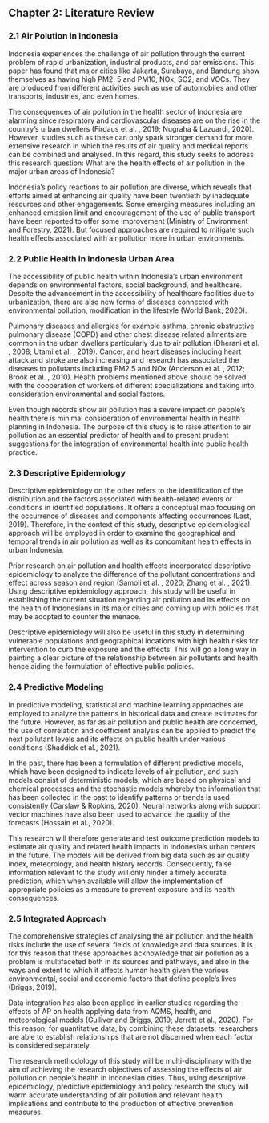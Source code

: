 ## Chapter 2: Literature Review

### 2.1 Air Polution in Indonesia
Indonesia experiences the challenge of air pollution through the current problem of rapid urbanization, industrial products, and car emissions. This paper has found that major cities like Jakarta, Surabaya, and Bandung show themselves as having high PM2. 5 and PM10, NOx, SO2, and VOCs. They are produced from different activities such as use of automobiles and other transports, industries, and even homes.

The consequences of air pollution in the health sector of Indonesia are alarming since respiratory and cardiovascular diseases are on the rise in the country’s urban dwellers (Firdaus et al. , 2019; Nugraha & Lazuardi, 2020). However, studies such as these can only spark stronger demand for more extensive research in which the results of air quality and medical reports can be combined and analysed. In this regard, this study seeks to address this research question: What are the health effects of air pollution in the major urban areas of Indonesia?  

Indonesia’s policy reactions to air pollution are diverse, which reveals that efforts aimed at enhancing air quality have been twentieth by inadequate resources and other engagements. Some emerging measures including an enhanced emission limit and encouragement of the use of public transport have been reported to offer some improvement (Ministry of Environment and Forestry, 2021). But focused approaches are required to mitigate such health effects associated with air pollution more in urban environments.

### 2.2 Public Health in Indonesia Urban Area
The accessibility of public health within Indonesia’s urban environment depends on environmental factors, social background, and healthcare. Despite the advancement in the accessibility of healthcare facilities due to urbanization, there are also new forms of diseases connected with environmental pollution, modification in the lifestyle (World Bank, 2020). 

Pulmonary diseases and allergies for example asthma, chronic obstructive pulmonary disease (COPD) and other chest disease related ailments are common in the urban dwellers particularly due to air pollution (Dherani et al. , 2008; Utami et al. , 2019). Cancer, and heart diseases including heart attack and stroke are also increasing and research has associated the diseases to pollutants including PM2.5 and NOx (Anderson et al. , 2012; Brook et al. , 2010). Health problems mentioned above should be solved with the cooperation of workers of different specializations and taking into consideration environmental and social factors. 

Even though records show air pollution has a severe impact on people’s health there is minimal consideration of environmental health in health planning in Indonesia. The purpose of this study is to raise attention to air pollution as an essential predictor of health and to present prudent suggestions for the integration of environmental health into public health practice.


### 2.3 Descriptive Epidemiology
Descriptive epidemiology on the other refers to the identification of the distribution and the factors associated with health-related events or conditions in identified populations. It offers a conceptual map focusing on the occurrence of diseases and components affecting occurrences (Last, 2019). Therefore, in the context of this study, descriptive epidemiological approach will be employed in order to examine the geographical and temporal trends in air pollution as well as its concomitant health effects in urban Indonesia.  

Prior research on air pollution and health effects incorporated descriptive epidemiology to analyze the difference of the pollutant concentrations and effect across season and region (Samoli et al. , 2020; Zhang et al. , 2021). Using descriptive epidemiology approach, this study will be useful in establishing the current situation regarding air pollution and its effects on the health of Indonesians in its major cities and coming up with policies that may be adopted to counter the menace.  

Descriptive epidemiology will also be useful in this study in determining vulnerable populations and geographical locations with high health risks for intervention to curb the exposure and the effects. This will go a long way in painting a clear picture of the relationship between air pollutants and health hence aiding the formulation of effective public policies.

### 2.4 Predictive Modeling
In predictive modeling, statistical and machine learning approaches are employed to analyze the patterns in historical data and create estimates for the future. However, as far as air pollution and public health are concerned, the use of correlation and coefficient analysis can be applied to predict the next pollutant levels and its effects on public health under various conditions (Shaddick et al., 2021).

In the past, there has been a formulation of different predictive models, which have been designed to indicate levels of air pollution, and such models consist of deterministic models, which are based on physical and chemical processes and the stochastic models whereby the information that has been collected in the past to identify patterns or trends is used consistently (Carslaw & Ropkins, 2020). Neural networks along with support vector machines have also been used to advance the quality of the forecasts (Hossain et al., 2020).

This research will therefore generate and test outcome prediction models to estimate air quality and related health impacts in Indonesia’s urban centers in the future. The models will be derived from big data such as air quality index, meteorology, and health history records. Consequently, false information relevant to the study will only hinder a timely accurate prediction, which when available will allow the implementation of appropriate policies as a measure to prevent exposure and its health consequences.

### 2.5 Integrated Approach
The comprehensive strategies of analysing the air pollution and the health risks include the use of several fields of knowledge and data sources. It is for this reason that these approaches acknowledge that air pollution as a problem is multifaceted both in its sources and pathways, and also in the ways and extent to which it affects human health given the various environmental, social and economic factors that define people’s lives (Briggs, 2019).

Data integration has also been applied in earlier studies regarding the effects of AP on health applying data from AQMS, health, and meteorological models (Gulliver and Briggs, 2019; Jerrett et al., 2020). For this reason, for quantitative data, by combining these datasets, researchers are able to establish relationships that are not discerned when each factor is considered separately.

The research methodology of this study will be multi-disciplinary with the aim of achieving the research objectives of assessing the effects of air pollution on people’s health in Indonesian cities. Thus, using descriptive epidemiology, predictive epidemiology and policy research the study will warm accurate understanding of air pollution and relevant health implications and contribute to the production of effective prevention measures.
